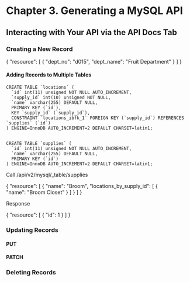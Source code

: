 # Chapter 3. Generating a MySQL API

## Interacting with Your API via the API Docs Tab


### Creating a New Record

{
	"resource": [
		{
			"dept_no": "d015",
			"dept_name": "Fruit Department"
		}
	]
}

#### Adding Records to Multiple Tables

	CREATE TABLE `locations` (
	  `id` int(11) unsigned NOT NULL AUTO_INCREMENT,
	  `supply_id` int(10) unsigned NOT NULL,
	  `name` varchar(255) DEFAULT NULL,
	  PRIMARY KEY (`id`),
	  KEY `supply_id` (`supply_id`),
	  CONSTRAINT `locations_ibfk_1` FOREIGN KEY (`supply_id`) REFERENCES `supplies` (`id`)
	) ENGINE=InnoDB AUTO_INCREMENT=2 DEFAULT CHARSET=latin1;


	CREATE TABLE `supplies` (
	  `id` int(11) unsigned NOT NULL AUTO_INCREMENT,
	  `name` varchar(255) DEFAULT NULL,
	  PRIMARY KEY (`id`)
	) ENGINE=InnoDB AUTO_INCREMENT=2 DEFAULT CHARSET=latin1;

Call /api/v2/mysql/_table/supplies

{
    "resource": [
        {
            "name": "Broom",
            "locations_by_supply_id": [
                {    
                    "name": "Broom Closet"
                }
            ]
        }
    ]
}

Response

{
	"resource": [
		{
			"id": 1
		}
	]
}



### Updating Records

#### PUT

#### PATCH

### Deleting Records
